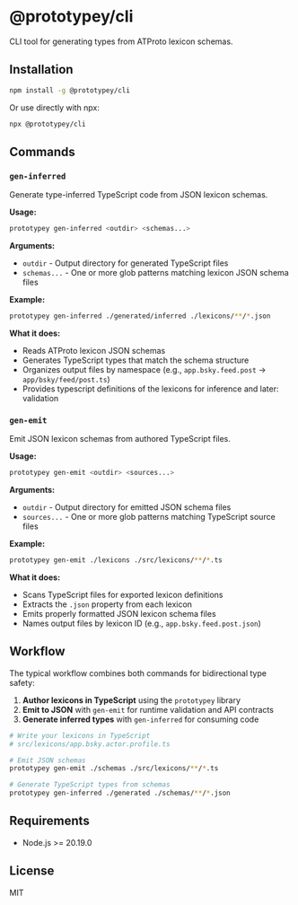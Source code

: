 # @prototypey/cli

CLI tool for generating types from ATProto lexicon schemas.

## Installation

```bash
npm install -g @prototypey/cli
```

Or use directly with npx:

```bash
npx @prototypey/cli
```

## Commands

### `gen-inferred`

Generate type-inferred TypeScript code from JSON lexicon schemas.

**Usage:**

```bash
prototypey gen-inferred <outdir> <schemas...>
```

**Arguments:**

- `outdir` - Output directory for generated TypeScript files
- `schemas...` - One or more glob patterns matching lexicon JSON schema files

**Example:**

```bash
prototypey gen-inferred ./generated/inferred ./lexicons/**/*.json
```

**What it does:**

- Reads ATProto lexicon JSON schemas
- Generates TypeScript types that match the schema structure
- Organizes output files by namespace (e.g., `app.bsky.feed.post` → `app/bsky/feed/post.ts`)
- Provides typescript definitions of the lexicons for inference and later: validation

### `gen-emit`

Emit JSON lexicon schemas from authored TypeScript files.

**Usage:**

```bash
prototypey gen-emit <outdir> <sources...>
```

**Arguments:**

- `outdir` - Output directory for emitted JSON schema files
- `sources...` - One or more glob patterns matching TypeScript source files

**Example:**

```bash
prototypey gen-emit ./lexicons ./src/lexicons/**/*.ts
```

**What it does:**

- Scans TypeScript files for exported lexicon definitions
- Extracts the `.json` property from each lexicon
- Emits properly formatted JSON lexicon schema files
- Names output files by lexicon ID (e.g., `app.bsky.feed.post.json`)

## Workflow

The typical workflow combines both commands for bidirectional type safety:

1. **Author lexicons in TypeScript** using the `prototypey` library
2. **Emit to JSON** with `gen-emit` for runtime validation and API contracts
3. **Generate inferred types** with `gen-inferred` for consuming code

```bash
# Write your lexicons in TypeScript
# src/lexicons/app.bsky.actor.profile.ts

# Emit JSON schemas
prototypey gen-emit ./schemas ./src/lexicons/**/*.ts

# Generate TypeScript types from schemas
prototypey gen-inferred ./generated ./schemas/**/*.json
```

## Requirements

- Node.js >= 20.19.0

## License

MIT
